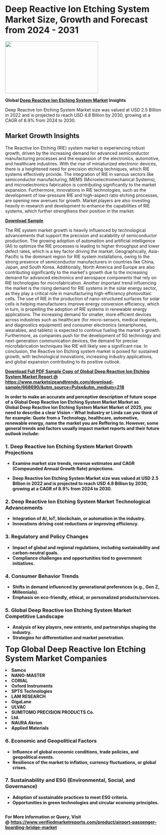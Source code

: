 <H1>Deep Reactive Ion Etching System Market Size, Growth and Forecast from 2024 - 2031</H1><img class="aligncenter size-medium wp-image-584254" src="https://thirdeyenews.in/wp-content/uploads/2024/09/Global-Market-Research-300x168.jpeg" alt="" width="300" height="168" /><p><strong>Global&nbsp;<a href="https://www.marketsizeandtrends.com/download-sample/668690/&amp;utm_source=Pulse&amp;utm_medium=218">Deep Reactive Ion Etching System Market</a> Insights</strong></p><p>Deep Reactive Ion Etching System Market size was valued at USD 2.5 Billion in 2022 and is projected to reach USD 4.8 Billion by 2030, growing at a CAGR of 8.9% from 2024 to 2030.</p><p><h2>Market Growth Insights</h2> <p>The Reactive Ion Etching (RIE) system market is experiencing robust growth, driven by the increasing demand for advanced semiconductor manufacturing processes and the expansion of the electronics, automotive, and healthcare industries. With the rise of miniaturized electronic devices, there is a heightened need for precision etching techniques, which RIE systems effectively provide. The integration of RIE in various sectors like semiconductor manufacturing, MEMS (Microelectromechanical Systems), and microelectronics fabrication is contributing significantly to the market expansion. Furthermore, innovations in RIE technologies, such as the development of low-pressure RIE and high-aspect ratio etching processes, are opening new avenues for growth. Market players are also investing heavily in research and development to enhance the capabilities of RIE systems, which further strengthens their position in the market.</p> <p><strong><a href="download-sample-link">Download Sample</a></strong></p> <p>The RIE system market growth is heavily influenced by technological advancements that support the precision and scalability of semiconductor production. The growing adoption of automation and artificial intelligence (AI) to optimize the RIE processes is leading to higher throughput and lower defect rates, which is a key factor driving the market. Geographically, Asia-Pacific is the dominant region for RIE system installations, owing to the strong presence of semiconductor manufacturers in countries like China, Japan, and South Korea. Additionally, North America and Europe are also contributing significantly to the market's growth due to the increasing demand for advanced electronics and aerospace components that rely on RIE technologies for microfabrication. Another important trend influencing the market is the rising demand for RIE systems in the solar energy sector, as they play a critical role in manufacturing high-efficiency photovoltaic cells. The use of RIE in the production of nano-structured surfaces for solar cells is helping manufacturers improve energy conversion efficiency, which in turn, is propelling the adoption of RIE systems in renewable energy applications. The increasing demand for smaller, more efficient devices across industries such as healthcare (for micro-sensors, medical implants, and diagnostics equipment) and consumer electronics (smartphones, wearables, and tablets) is expected to continue fueling the market's growth. Furthermore, as companies push for the development of 5G technology and next-generation communication devices, the demand for precise microfabrication techniques like RIE will likely see a significant rise. In conclusion, the Reactive Ion Etching system market is poised for sustained growth, with technological innovations, increasing industry applications, and global expansion contributing to its positive outlook. <p><strong><a href="get-more-link"></p><p><span class=""><strong>Download Full PDF Sample Copy of Global Deep Reactive Ion Etching System Market Report</strong> @ <a href="https://www.marketsizeandtrends.com/download-sample/668690/&amp;utm_source=Pulse&amp;utm_medium=218" target="_blank">https://www.marketsizeandtrends.com/download-sample/668690/&amp;utm_source=Pulse&amp;utm_medium=218</a></span></p><p>In order to make an accurate and perceptive description of future scope of a Global&nbsp;Deep Reactive Ion Etching System Market Market as Global&nbsp;Deep Reactive Ion Etching System Market Market of 2025, you need to describe a clear Vision &ndash; What Industry or Linda can you think of for example: Quote from a Technology, healthcare, automotive, renewable energy, name the market you are Reffering to. However, some general trends and factors usually impact market reports and their future outlook include:</p><h3>1.&nbsp;<strong>Deep Reactive Ion Etching System Market Growth Projections</strong></h3><ul><li>Examine market size trends, revenue estimates and CAGR (Compounded Annual Growth Rate) projections.</li><li><p>Deep Reactive Ion Etching System Market size was valued at USD 2.5 Billion in 2022 and is projected to reach USD 4.8 Billion by 2030, growing at a CAGR of 8.9% from 2024 to 2030.</p></li></ul><h3>2.&nbsp;<strong>Deep Reactive Ion Etching System Market Technological Advancements</strong></h3><ul><li>Integration of AI, IoT, blockchain, or automation in the industry.</li><li>Innovations driving cost reductions or improving efficiency.</li></ul><h3>3.&nbsp;<strong>Regulatory and Policy Changes</strong></h3><ul><li>Impact of global and regional regulations, including sustainability and carbon-neutral goals.</li><li>Compliance challenges and opportunities tied to government initiatives.</li></ul><h3>4.&nbsp;<strong>Consumer Behavior Trends</strong></h3><ul><li>Shifts in demand influenced by generational preferences (e.g., Gen Z, Millennials).</li><li>Emphasis on eco-friendly, ethical, or personalized products/services.</li></ul><h3>5.&nbsp;<strong>Global Deep Reactive Ion Etching System Market Competitive Landscape</strong></h3><ul><li>Analysis of key players, new entrants, and partnerships shaping the industry.</li><li>Strategies for differentiation and market penetration.</li></ul><p data-pm-slice="1 1 []"><span style="color: inherit; font-family: inherit; font-size: 25px;">Top Global Deep Reactive Ion Etching System Market Companies</span></p><div class="" data-test-id=""><p><li>Samco</li><li> NANO-MASTER</li><li> CORIAL</li><li> Oxford Instruments</li><li> SPTS Technologies</li><li> LAM RESEARCH</li><li> GigaLane</li><li> ULVAC</li><li> SUMITOMO PRECISION PRODUCTS Co.</li><li> Ltd.</li><li> NAURA Akrion</li><li> Applied Materials</li></p></div><h3>6.&nbsp;<strong>Economic and Geopolitical Factors</strong></h3><ul><li>Influence of global economic conditions, trade policies, and geopolitical events.</li><li>Resilience of the market to inflation, currency fluctuations, or global crises.</li></ul><h3>7.&nbsp;<strong>Sustainability and ESG (Environmental, Social, and Governance)</strong></h3><ul><li>Adoption of sustainable practices to meet ESG criteria.</li><li>Opportunities in green technologies and circular economy principles.</li></ul><h2><strong style="font-size: 14px;">For More Information or Query, Visit @&nbsp;</strong><a style="background-color: #ffffff; font-size: 14px;" href="https://www.marketsizeandtrends.com/report/deep-reactive-ion-etching-system-market/" target="_blank">https://www.verifiedmarketreports.com/product/airport-passenger-boarding-bridge-market</a></h2>
